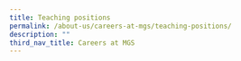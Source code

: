 ```yaml
---
title: Teaching positions
permalink: /about-us/careers-at-mgs/teaching-positions/
description: ""
third_nav_title: Careers at MGS
---
```

